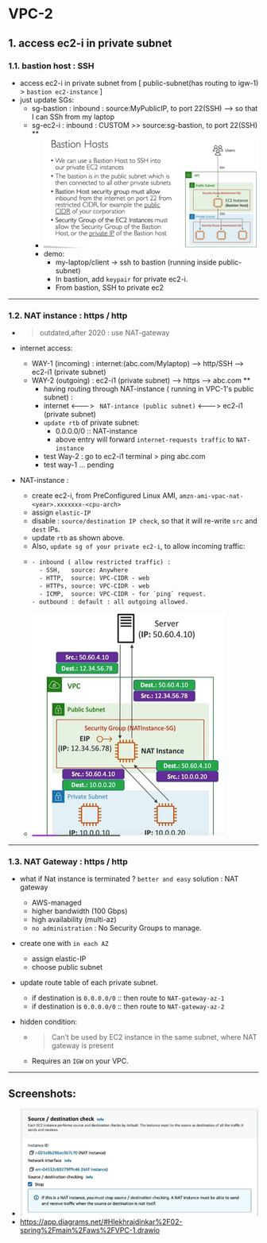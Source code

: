 # VPC-2

## 1. access ec2-i in private subnet
### 1.1. bastion host : SSH 
- access ec2-i in private subnet from  [ public-subnet(has routing to igw-1) > `bastion ec2-instance` ]
- just update SGs:
  - sg-bastion : inbound : source:MyPublicIP, to port 22(SSH) --> so that I can SSh from my laptop
  - sg-ec2-i : inbound : CUSTOM >> source:sg-bastion, to port 22(SSH) **
    - ![img_2.png](../img/vpc-1/img_2.png)
    - demo:
      - my-laptop/client  -> ssh to bastion (running inside public-subnet)
      - In bastion, add `keypair` for private ec2-i.
      - From bastion,  SSH to private ec2

---
### 1.2. NAT instance : https / http
- > outdated,after 2020 : use NAT-gateway 
- internet access:
  - WAY-1 (incoming) : internet:(abc.com/Mylaptop) --> http/SSH -->  ec2-i1 (private subnet)
  - WAY-2 (outgoing) : ec2-i1 (private subnet) --> https --> abc.com **
    - having routing through NAT-instance ( running in VPC-1's public subnet) :
    - internet <---> ` NAT-intance (public subnet)` <--->  ec2-i1 (private subnet)
    - `update rtb` of private subnet:
      - 0.0.0.0/0  ::  NAT-instance
      - above entry will forward  `internet-requests traffic` to `NAT-instance`
    - test Way-2 : go to ec2-i1 terminal > ping abc.com
    - test way-1 ... pending

- NAT-instance :
  - create ec2-i, from PreConfigured Linux AMI, `amzn-ami-vpac-nat-<year>.xxxxxxx-<cpu-arch>`
  - assign `elastic-IP`
  - disable : `source/destination IP check`, so that it will re-write `src` and `dest` IPs.
  - update `rtb` as shown above.
  - Also, `update sg of your private ec2-i`, to allow incoming traffic:
  - ```
    - inbound ( allow restricted traffic) : 
      - SSH,   source: Anywhere
      - HTTP,  source: VPC-CIDR - web
      - HTTPs, source: VPC-CIDR - web
      - ICMP,  source: VPC-CIDR - for `ping` request.
    - outbound : default : all outgoing allowed.
    ```
  - ![img_3.png](../img/vpc-1/img_3.png)

---
### 1.3. NAT Gateway : https / http
- what if Nat instance is terminated ? `better and easy` solution : NAT gateway
  - AWS-managed 
  - higher bandwidth (100 Gbps)
  - high availability (multi-az)
  - `no administration` : No Security Groups to manage. 
  
- create one with `in each AZ`
  - assign elastic-IP
  - choose public subnet
- update route table of each private subnet.
  - if destination is `0.0.0.0/0`  ::  then route to `NAT-gateway-az-1`
  - if destination is `0.0.0.0/0`  ::  then route to `NAT-gateway-az-2`

- hidden condition:
  - > Can’t be used by EC2 instance in the same subnet, where NAT gateway is present
  - Requires an `IGW` on your VPC.

---
## Screenshots:
- ![img_4.png](../img/vpc-1/img_4.png)
- https://app.diagrams.net/#Hlekhrajdinkar%2F02-spring%2Fmain%2Faws%2FVPC-1.drawio

